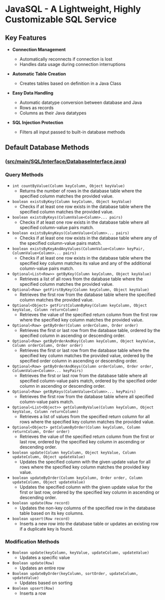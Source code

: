 # JavaSQL - A Lightweight, Highly Customizable SQL Service

## Key Features

- **Connection Management**
  - Automatically reconnects if connection is lost
  - Handles data usage during connection interruptions

- **Automatic Table Creation**
  - Creates tables based on definition in a Java Class
    
- **Easy Data Handling**
  - Automatic datatype conversion between database and Java
  - Rows as records
  - Columns as their Java datatypes

- **SQL Injection Protection**
  - Filters all input passed to built-in database methods

## Default Database Methods
### ([src/main/SQL/Interface/DatabaseInterface.java](https://github.com/JuniorJacki/JavaSQL/blob/main/src/main/java/de/juniorjacki/SQL/Interface/DatabaseInterface.java))

### Query Methods
- `int countByValue(Column keyColumn, Object keyValue)`
  - Returns the number of rows in the database table where the specified column matches the provided value.
- `boolean existsByKey(Column keyColumn, Object keyValue)`
  - Checks if at least one row exists in the database table where the specified column matches the provided value.
- `boolean existsByKeys(ColumnValue<Column>... pairs)`
  - Checks if at least one row exists in the database table where all specified column-value pairs match.
- `boolean existsByAnyKeys(ColumnValue<Column>... pairs)`
  - Checks if at least one row exists in the database table where any of the specified column-value pairs match.
- `boolean existsByKeyAndAnyValues(ColumnValue<Column> keyPair, ColumnValue<Column>... pairs)`
  - Checks if at least one row exists in the database table where the specified key column matches its value and any of the additional column-value pairs match.
- `Optional<List<Row>> getByKey(Column keyColumn, Object keyValue)`
  - Retrieves a list of all rows from the database table where the specified column matches the provided value.
- `Optional<Row> getFirstByKey(Column keyColumn, Object keyValue)`
  - Retrieves the first row from the database table where the specified column matches the provided value.
- `Optional<Object> getFirstColumnByKey(Column keyColumn, Object keyValue, Column returnColumn)`
  - Retrieves the value of the specified return column from the first row where the specified key column matches the provided value.
- `Optional<Row> getByOrder(Column orderColumn, Order order)`
  - Retrieves the first or last row from the database table, ordered by the specified column in ascending or descending order.
- `Optional<Row> getByOrderAndKey(Column keyColumn, Object keyValue, Column orderColumn, Order order)`
  - Retrieves the first or last row from the database table where the specified key column matches the provided value, ordered by the specified order column in ascending or descending order.
- `Optional<Row> getByOrderAndKeys(Column orderColumn, Order order, ColumnValue<Column>... keyPairs)`
  - Retrieves the first or last row from the database table where all specified column-value pairs match, ordered by the specified order column in ascending or descending order.
- `Optional<Row> getByKeys(ColumnValue<Column>... keyPairs)`
  - Retrieves the first row from the database table where all specified column-value pairs match.
- `Optional<List<Object>> getColumnByValue(Column keyColumn, Object keyValue, Column returnColumn)`
  - Retrieves a list of values from the specified return column for all rows where the specified key column matches the provided value.
- `Optional<Object> getColumnByOrder(Column keyColumn, Column returnColumn, Order order)`
  - Retrieves the value of the specified return column from the first or last row, ordered by the specified key column in ascending or descending order.
- `boolean update(Column keyColumn, Object keyValue, Column updateColumn, Object updateValue)`
  - Updates the specified column with the given update value for all rows where the specified key column matches the provided key value.
- `boolean updateByOrder(Column keyColumn, Order order, Column updateColumn, Object updateValue)`
  - Updates the specified column with the given update value for the first or last row, ordered by the specified key column in ascending or descending order.
- `boolean update(Row record)`
  - Updates the non-key columns of the specified row in the database table based on its key columns.
- `boolean upsert(Row record)`
  - Inserts a new row into the database table or updates an existing row if a duplicate key is found.

### Modification Methods
- `Boolean update(keyColumn, keyValue, updateColumn, updateValue)`
  - Updates a specific value
- `Boolean update(Row)`
  - Updates an entire row
- `Boolean updateByOrder(keyColumn, sortOrder, updateColumn, updateValue)`
  - Updates based on sorting
- `Boolean upsert(Row)`
  - Inserts a row
